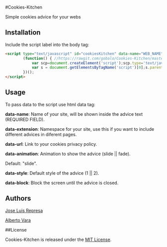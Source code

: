 #Cookies-Kitchen

Simple cookies advice for your webs

## Installation

Include the script label into the body tag:

```html
<script type="text/javascript" id="cookiesKitchen" data-name="WEB_NAME">
		(function() { //https://rawgit.com/gobalo/Cookies-Kitchen/master/cookiesKitchen.min.js
		    var scp=document.createElement('script');scp.type='text/javascript';scp.async=true;scp.src='https://rawgit.com/gobalo/Cookies-Kitchen/master/cookiesKitchen.min.js';
		    var s = document.getElementsByTagName('script')[0];s.parentNode.insertBefore(scp, s);
		})();
</script>
```

## Usage

To pass data to the script use html data tag:

**data-name**: 
Name of your site, will be shown inside the advice text (REQUIRED FIELD).

**data-extension**: 
Namespace for your site, use this if you want to include different advices in diferent pages.

**data-url**: 
Link to your cookies privacy policy.

**data-animation**: 
Animation to show the advice (slide || fade).

Default: "slide".

**data-style**:
Default style of the advice (1 || 2).

**data-block**:
Block the screen until the advice is closed.

## Authors

[Jose Luis Represa](https://github.com/josex2r)

[Alberto Vara](https://github.com/avara1986)

##License

Cookies-Kitchen is released under the [MIT License](http://opensource.org/licenses/MIT).
